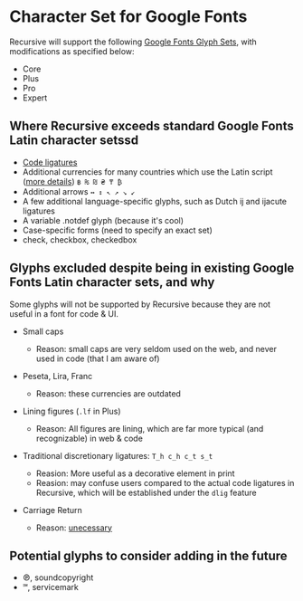 # Character Set for Google Fonts

Recursive will support the following [Google Fonts Glyph Sets](https://github.com/googlefonts/gftools/tree/ead41409bfe154e170dcde47626ce2d66a59878e/Lib/gftools/encodings/GF%20Glyph%20Sets#gf-latin-expert-271-for-984-total), with modifications as specified below:
- Core
- Plus
- Pro
- Expert

## Where Recursive exceeds standard Google Fonts Latin character setssd

- [Code ligatures](./code-ligatures--planning)
- Additional currencies for many countries which use the Latin script ([more details](https://github.com/googlefonts/gftools/pull/145)) `฿ ₨ ₪ ₴ ₸ ₿`
- Additional arrows `↔ ↕ ↖ ↗ ↘ ↙`
- A few additional language-specific glyphs, such as Dutch ij and ijacute ligatures
- A variable .notdef glyph (because it's cool)
- Case-specific forms (need to specify an exact set)
- check, checkbox, checkedbox

## Glyphs excluded despite being in existing Google Fonts Latin character sets, and why

Some glyphs will not be supported by Recursive because they are not useful in a font for code & UI. 

- Small caps
  - Reason: small caps are very seldom used on the web, and never used in code (that I am aware of)

- Peseta, Lira, Franc
  - Reason: these currencies are outdated

- Lining figures (`.lf` in Plus)
  - Reason: All figures are lining, which are far more typical (and recognizable) in web & code

- Traditional discretionary ligatures: `T_h c_h c_t s_t`
  - Reasion: More useful as a decorative element in print
  - Reasion: may confuse users compared to the actual code ligatures in Recursive, which will be established under the `dlig` feature

- Carriage Return
  - Reason: [unecessary](https://github.com/googlefonts/fontbakery/issues/2677)

## Potential glyphs to consider adding in the future

- ℗, soundcopyright
- ℠, servicemark
